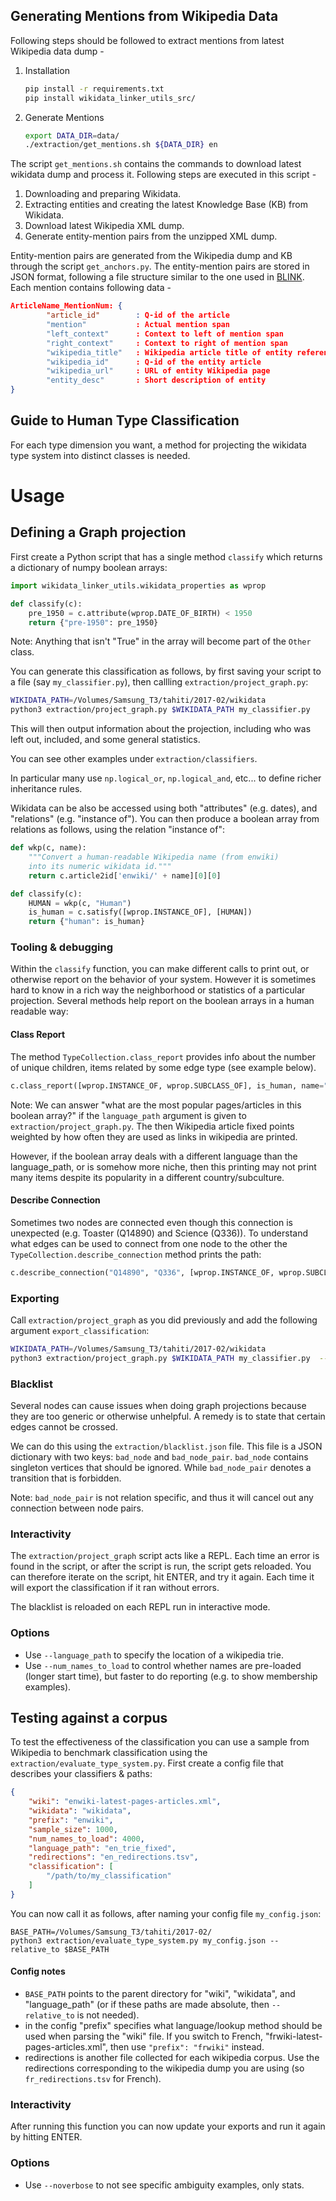Generating Mentions from Wikipedia Data
---------------------------------------

Following steps should be followed to extract mentions from latest Wikipedia data dump - 

1. Installation
   ```.bash
   pip install -r requirements.txt
   pip install wikidata_linker_utils_src/
   ```
2. Generate Mentions
   ```.bash
   export DATA_DIR=data/
   ./extraction/get_mentions.sh ${DATA_DIR} en
   ```

The script `get_mentions.sh` contains the commands to download latest wikidata dump and process it. Following steps are executed in this script - 
1. Downloading and preparing Wikidata.
2. Extracting entities and creating the latest Knowledge Base (KB) from Wikidata.
3. Download latest Wikipedia XML dump.
4. Generate entity-mention pairs from the unzipped XML dump.

Entity-mention pairs are generated from the Wikipedia dump and KB through the script `get_anchors.py`. The entity-mention pairs are stored in JSON format, following a file structure similar to the one used in [BLINK](https://arxiv.org/pdf/1911.03814.pdf). Each mention contains following data - 
```json
ArticleName_MentionNum: {
        "article_id"        : Q-id of the article
        "mention"           : Actual mention span
        "left_context"      : Context to left of mention span
        "right_context"     : Context to right of mention span
        "wikipedia_title"   : Wikipedia article title of entity referenced
        "wikipedia_id"      : Q-id of the entity article
        "wikipedia_url"     : URL of entity Wikipedia page
        "entity_desc"       : Short description of entity
}
```



Guide to Human Type Classification
----------------------------------

For each type dimension you want, a method for projecting the wikidata type system into
distinct classes is needed.

# Usage

## Defining a Graph projection

First create a Python script that has a single method `classify` which returns a dictionary
of numpy boolean arrays:

```python
import wikidata_linker_utils.wikidata_properties as wprop

def classify(c):
    pre_1950 = c.attribute(wprop.DATE_OF_BIRTH) < 1950
    return {"pre-1950": pre_1950}
```

Note: Anything that isn't "True" in the array will become part of the `Other` class.

You can generate this classification as follows, by first saving your script to a
file (say `my_classifier.py`), then callling `extraction/project_graph.py`:

```bash
WIKIDATA_PATH=/Volumes/Samsung_T3/tahiti/2017-02/wikidata
python3 extraction/project_graph.py $WIKIDATA_PATH my_classifier.py
```

This will then output information about the projection, including who was left out,
included, and some general statistics.

You can see other examples under `extraction/classifiers`.

In particular many use `np.logical_or`, `np.logical_and`, etc... to define richer
inheritance rules.

Wikidata can be also be accessed using both "attributes" (e.g. dates),
and "relations" (e.g. "instance of"). You can then produce a boolean array
from relations as follows, using the relation "instance of":

```python
def wkp(c, name):
    """Convert a human-readable Wikipedia name (from enwiki)
    into its numeric wikidata id."""
    return c.article2id['enwiki/' + name][0][0]

def classify(c):
    HUMAN = wkp(c, "Human")
    is_human = c.satisfy([wprop.INSTANCE_OF], [HUMAN])
    return {"human": is_human}
```

### Tooling & debugging

Within the `classify` function, you can make different calls to print out,
or otherwise report on the behavior of your system. However it is sometimes
hard to know in a rich way the neighborhood or statistics of a particular
projection. Several methods help report on the boolean arrays in a human
readable way:

#### Class Report

The method `TypeCollection.class_report` provides info about the number of
unique children, items related by some edge type (see example below).

```python
c.class_report([wprop.INSTANCE_OF, wprop.SUBCLASS_OF], is_human, name="Human")
```

Note: We can answer "what are the most popular pages/articles in
this boolean array?" if the `language_path` argument is given to `extraction/project_graph.py`.
The  then Wikipedia article fixed points weighted by how often they are used as links
in wikipedia are printed.

However, if the boolean array deals with a different
language than the language_path, or is somehow more niche, then this printing
may not print many items despite its popularity in a different country/subculture.

#### Describe Connection

Sometimes two nodes are connected even though this connection is unexpected
(e.g. Toaster (Q14890) and Science (Q336)). To understand what edges can be used
to connect from one node to the other the `TypeCollection.describe_connection`
method prints the path:

```python
c.describe_connection("Q14890", "Q336", [wprop.INSTANCE_OF, wprop.SUBCLASS_OF)
```

####

### Exporting

Call `extraction/project_graph` as you did previously and add the following argument `export_classification`:

```bash
WIKIDATA_PATH=/Volumes/Samsung_T3/tahiti/2017-02/wikidata
python3 extraction/project_graph.py $WIKIDATA_PATH my_classifier.py  --export_classification /path/to/my_classification
```

### Blacklist

Several nodes can cause issues when doing graph projections because they are too generic or otherwise unhelpful.
A remedy is to state that certain edges cannot be crossed.

We can do this using the `extraction/blacklist.json` file. This file is a JSON dictionary with two keys:
`bad_node` and `bad_node_pair`. `bad_node` contains singleton vertices that should be ignored. While `bad_node_pair` denotes a transition that is forbidden.

Note: `bad_node_pair` is not relation specific, and thus it will cancel out any connection between node pairs.

### Interactivity

The `extraction/project_graph` script acts like a REPL. Each time an error is found in the script, or after the script
is run, the script gets reloaded. You can therefore iterate on the script, hit ENTER, and try it again. Each
time it will export the classification if it ran without errors.

The blacklist is reloaded on each REPL run in interactive mode.

### Options

- Use `--language_path` to specify the location of a wikipedia trie.
- Use `--num_names_to_load` to control whether names are pre-loaded (longer start time), but faster to do reporting (e.g. to show membership examples).

## Testing against a corpus

To test the effectiveness of the classification you can use a sample from Wikipedia to benchmark classification using the `extraction/evaluate_type_system.py`. First create a config file that describes your classifiers & paths:

```json
{
    "wiki": "enwiki-latest-pages-articles.xml",
    "wikidata": "wikidata",
    "prefix": "enwiki",
    "sample_size": 1000,
    "num_names_to_load": 4000,
    "language_path": "en_trie_fixed",
    "redirections": "en_redirections.tsv",
    "classification": [
        "/path/to/my_classification"
    ]
}
```

You can now call it as follows, after naming your config file `my_config.json`:

```
BASE_PATH=/Volumes/Samsung_T3/tahiti/2017-02/
python3 extraction/evaluate_type_system.py my_config.json --relative_to $BASE_PATH
```

#### Config notes

- `BASE_PATH` points to the parent directory for "wiki", "wikidata", and "language_path" (or if these paths are made absolute, then `--relative_to` is not needed).
- in the config "prefix" specifies what language/lookup method should be used when parsing the "wiki" file. If you switch to French, "frwiki-latest-pages-articles.xml", then use `"prefix": "frwiki"` instead.
- redirections is another file collected for each wikipedia corpus. Use the redirections corresponding to the wikipedia dump you are using (so `fr_redirections.tsv` for French).

### Interactivity

After running this function you can now update your exports and run it again by hitting ENTER.

### Options

- Use `--noverbose` to not see specific ambiguity examples, only stats.
